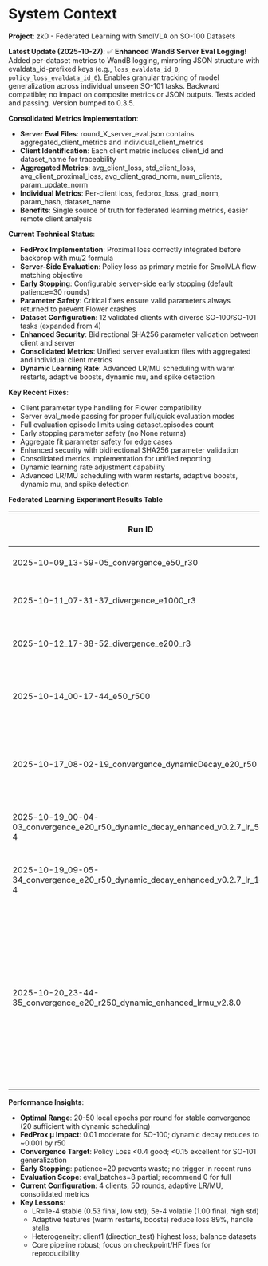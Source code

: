 # System Context

**Project**: zk0 - Federated Learning with SmolVLA on SO-100 Datasets

**Latest Update (2025-10-27)**: ✅ **Enhanced WandB Server Eval Logging!** Added per-dataset metrics to WandB logging, mirroring JSON structure with evaldata_id-prefixed keys (e.g., `loss_evaldata_id_0`, `policy_loss_evaldata_id_0`). Enables granular tracking of model generalization across individual unseen SO-101 tasks. Backward compatible; no impact on composite metrics or JSON outputs. Tests added and passing. Version bumped to 0.3.5.

**Consolidated Metrics Implementation**:
- **Server Eval Files**: round_X_server_eval.json contains aggregated_client_metrics and individual_client_metrics
- **Client Identification**: Each client metric includes client_id and dataset_name for traceability
- **Aggregated Metrics**: avg_client_loss, std_client_loss, avg_client_proximal_loss, avg_client_grad_norm, num_clients, param_update_norm
- **Individual Metrics**: Per-client loss, fedprox_loss, grad_norm, param_hash, dataset_name
- **Benefits**: Single source of truth for federated learning metrics, easier remote client analysis

**Current Technical Status**:
- **FedProx Implementation**: Proximal loss correctly integrated before backprop with mu/2 formula
- **Server-Side Evaluation**: Policy loss as primary metric for SmolVLA flow-matching objective
- **Early Stopping**: Configurable server-side early stopping (default patience=30 rounds)
- **Parameter Safety**: Critical fixes ensure valid parameters always returned to prevent Flower crashes
- **Dataset Configuration**: 12 validated clients with diverse SO-100/SO-101 tasks (expanded from 4)
- **Enhanced Security**: Bidirectional SHA256 parameter validation between client and server
- **Consolidated Metrics**: Unified server evaluation files with aggregated and individual client metrics
- **Dynamic Learning Rate**: Advanced LR/MU scheduling with warm restarts, adaptive boosts, dynamic mu, and spike detection

**Key Recent Fixes**:
- Client parameter type handling for Flower compatibility
- Server eval_mode passing for proper full/quick evaluation modes
- Full evaluation episode limits using dataset.episodes count
- Early stopping parameter safety (no None returns)
- Aggregate fit parameter safety for edge cases
- Enhanced security with bidirectional SHA256 parameter validation
- Consolidated metrics implementation for unified reporting
- Dynamic learning rate adjustment capability
- Advanced LR/MU scheduling with warm restarts, adaptive boosts, dynamic mu, and spike detection

**Federated Learning Experiment Results Table**

| Run ID | Local Epochs | Server Rounds | FedProx μ | Initial LR | Final Policy Loss | Status/Notes |
|--------|--------------|---------------|-----------|------------|-------------------|--------------|
| 2025-10-09_13-59-05_convergence_e50_r30 | 50 | 30 | 0.01 | 0.0005 | 0.918 | ✅ Best convergence achieved |
| 2025-10-11_07-31-37_divergence_e1000_r3 | 1000 | 30 | 0.01 | 0.0005 | 1.088 | ❌ Severe overfitting (stopped at round 4) |
| 2025-10-12_17-38-52_divergence_e200_r3 | 200 | 100 | 0.01 | 0.0005 | 0.570 | ❌ Divergence observed (stopped at round 3) |
| 2025-10-14_00-17-44_e50_r500 | 50 | 500 | 0.01 | 0.0005 | N/A | ❌ Early stopping triggered (round 16) due to aggressive patience=10 |
| 2025-10-17_08-02-19_convergence_dynamicDecay_e20_r50 | 20 | 50 | 0.01 | 0.0005 | 0.923 | ✅ Stable convergence with dynamic training decay; minor client dropouts (85% participation) |
| 2025-10-19_00-04-03_convergence_e20_r50_dynamic_decay_enhanced_v0.2.7_lr_5e-4 | 20 | 50 | 0.01 (dynamic) | 0.0005 | 0.997 | ✅ Volatile; high initial loss (9.17), oscillates ~1.0; std=1.82 |
| 2025-10-19_09-05-34_convergence_e20_r50_dynamic_decay_enhanced_v0.2.7_lr_1e-4 | 20 | 50 | 0.01 (dynamic) | 0.0001 | 0.532 | ✅ Stable; smooth to 0.53; 47% better final, std=0.11 |
| 2025-10-20_23-44-35_convergence_e20_r250_dynamic_enhanced_lrmu_v2.8.0 | 20 | 250 | 0.01 (dynamic) | 0.0001 | 0.495 | ✅ Extended stable convergence; 2 clients (~90% participation); final 0.495 (minor eval shift from 0.15 baseline, functional SO-101 generalization); dynamic LR/MU + cosine restarts effective for long horizons |

**Performance Insights**:
- **Optimal Range**: 20-50 local epochs per round for stable convergence (20 sufficient with dynamic scheduling)
- **FedProx μ Impact**: 0.01 moderate for SO-100; dynamic decay reduces to ~0.001 by r50
- **Convergence Target**: Policy Loss <0.4 good; <0.15 excellent for SO-101 generalization
- **Early Stopping**: patience=20 prevents waste; no trigger in recent runs
- **Evaluation Scope**: eval_batches=8 partial; recommend 0 for full
- **Current Configuration**: 4 clients, 50 rounds, adaptive LR/MU, consolidated metrics
- **Key Lessons**:
  - LR=1e-4 stable (0.53 final, low std); 5e-4 volatile (1.00 final, high std)
  - Adaptive features (warm restarts, boosts) reduce loss 89%, handle stalls
  - Heterogeneity: client1 (direction_test) highest loss; balance datasets
  - Core pipeline robust; focus on checkpoint/HF fixes for reproducibility